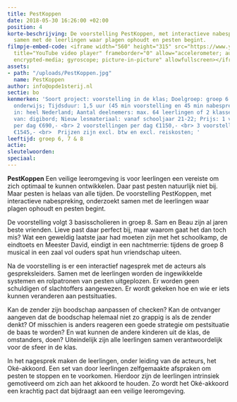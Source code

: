 ```yaml
---
title: PestKoppen
date: 2018-05-30 16:26:00 +02:00
position: 4
korte-beschrijving: De voorstelling PestKoppen, met interactieve nabespreking, onderzoekt
  samen met de leerlingen waar plagen ophoudt en pesten begint.
filmpje-embed-code: <iframe width="560" height="315" src="https://www.youtube.com/embed/54LS8dRYBcM"
  title="YouTube video player" frameborder="0" allow="accelerometer; autoplay; clipboard-write;
  encrypted-media; gyroscope; picture-in-picture" allowfullscreen></iframe>
assets:
- path: "/uploads/PestKoppen.jpg"
  name: PestKoppen
author: info@opde1sterij.nl
sectie: bo
kenmerken: 'Soort project: voorstelling in de klas; Doelgroep: groep 6 t/m 8 ook speciaal
  onderwijs; Tijdsduur: 1,5 uur (45 min voorstelling en 45 min nabespreking); Aangeboden
  in: heel Nederland; Aantal deelnemers: max. 64 leerlingen of 2 klassen; Maakt gebruik
  van: digibord; Nieuw lesmateriaal: vanaf schooljaar 21-22; Prijs: 1 voorstelling
  per dag €690,- <br> 2 voorstellingen per dag €1150,- <br> 3 voorstellingen per dag
  €1545,- <br>  Prijzen zijn excl. btw en excl. reiskosten; '
leeftijd: groep 6, 7 & 8
actie: 
sleutelwoorden: 
speciaal: 
---
```


**PestKoppen** Een veilige leeromgeving is voor leerlingen een vereiste om zich optimaal te kunnen ontwikkelen. Daar past pesten natuurlijk niet bij. Maar pesten is helaas van alle tijden. De voorstelling PestKoppen, met interactieve nabespreking, onderzoekt samen met de leerlingen waar plagen ophoudt en pesten begint. 

De voorstelling volgt 3 basisscholieren in groep 8. Sam en Beau zijn al jaren beste vrienden. Lieve past daar perfect bij, maar waarom gaat het dan toch mis? Wat een geweldig laatste jaar had moeten zijn met het schoolkamp, de eindtoets en Meester David, eindigt in een nachtmerrie: tijdens de groep 8 musical in een zaal vol ouders spat hun vriendschap uiteen.

Na de voorstelling is er een interactief nagesprek met de acteurs als gespreksleiders. Samen met de leerlingen worden de ingewikkelde systemen en rolpatronen van pesten uitgeplozen. Er worden geen schuldigen of slachtoffers aangewezen. Er wordt gekeken hoe en wie er iets kunnen veranderen aan pestsituaties. 

Kan de zender zijn boodschap aanpassen of checken? Kan de ontvanger aangeven dat de boodschap helemaal niet zo grappig is als de zender denkt? Of misschien is anders reageren een goede strategie om pestsituatie de baas te worden? En wat kunnen de andere kinderen uit de klas, de omstanders, doen? Uiteindelijk zijn alle leerlingen samen verantwoordelijk voor de sfeer in de klas.

In het nagesprek maken de leerlingen, onder leiding van de acteurs, het Oké-akkoord. Een set van door leerlingen zelfgemaakte afspraken om pesten te stoppen en te voorkomen. Hierdoor zijn de leerlingen intrinsiek gemotiveerd om zich aan het akkoord te houden. Zo wordt het Oké-akkoord een krachtig pact dat bijdraagt aan een veilige leeromgeving.
